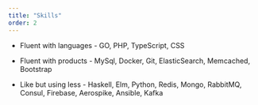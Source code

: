 ```yaml
---
title: "Skills"
order: 2
---
```


* Fluent with languages - GO, PHP, TypeScript, CSS

* Fluent with products - MySql, Docker, Git, ElasticSearch, Memcached, Bootstrap

* Like but using less - Haskell, Elm, Python, Redis, Mongo, RabbitMQ, Consul, Firebase, Aerospike, Ansible, Kafka 